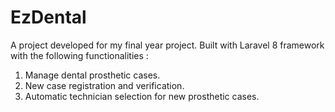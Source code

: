 # EzDental

A project developed for my final year project. Built with Laravel 8 framework with the following functionalities :

1.  Manage dental prosthetic cases.
2.  New case registration and verification.
3.  Automatic technician selection for new prosthetic cases.
